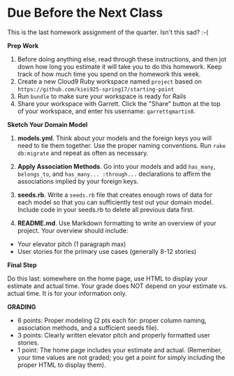 # Due Before the Next Class

This is the last homework assignment of the quarter.  Isn't this sad? :-(

**Prep Work**

1. Before doing anything else, read through these instructions, and then jot down how long you estimate it will take you to do this homework. Keep track of how much time you spend on the homework this week.
3. Create a new Cloud9 Ruby workspace named `project` based on ```https://github.com/kiei925-spring17/starting-point```
2. Run `bundle` to make sure your workspace is ready for Rails
4. Share your workspace with Garrett. Click the "Share" button at the top of your workspace, and enter his username: `garrettqmartin8`.  

**Sketch Your Domain Model**

1. **models.yml**.  Think about your models and the foreign keys you will
need to tie them together.  Use the proper naming conventions.  Run `rake db:migrate` and repeat as often as necessary.

2. **Apply Association Methods**.  Go into your models and add `has_many`,
`belongs_to`, and `has_many... :through...` declarations to affirm
the associations implied by your foreign keys.

3. **seeds.rb**.  Write a `seeds.rb` file that creates enough rows of data
for each model so that you can sufficiently test out your domain model.
Include code in your seeds.rb to delete all previous data first.

4. **README.md**.  Use Markdown formatting to write an overview of
your project.  Your overview should include:
  * Your elevator pitch (1 paragraph max)
  * User stories for the primary use cases (generally 8-12 stories)


**Final Step**

Do this last: somewhere on the home page, use HTML to display your estimate and actual time.  Your grade does NOT depend on your estimate vs. actual time.  It is for your information only.


**GRADING**

- 6 points: Proper modeling (2 pts each for: proper column naming, association
  methods, and a sufficient seeds file).
- 3 points: Clearly written elevator pitch and properly formatted user stories.
- 1 point: The home page includes your estimate and actual. (Remember, your time values are not graded; you get a point for simply including the proper HTML to display them).
